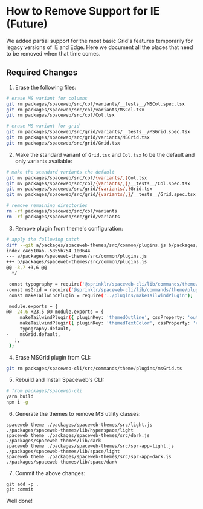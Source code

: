 # How to Remove Support for IE (Future)

We added partial support for the most basic Grid's features temporarily for legacy versions of IE and Edge. Here we document all the places that need to be removed when that time comes.

## Required Changes

1. Erase the following files:

```sh
# erase MS variant for columns
git rm packages/spaceweb/src/col/variants/__tests__/MSCol.spec.tsx
git rm packages/spaceweb/src/col/variants/MSCol.tsx
git rm packages/spaceweb/src/col/Col.tsx

# erase MS variant for grid
git rm packages/spaceweb/src/grid/variants/__tests__/MSGrid.spec.tsx
git rm packages/spaceweb/src/grid/variants/MSGrid.tsx
git rm packages/spaceweb/src/grid/Grid.tsx
```

2. Make the standard variant of `Grid.tsx` and `Col.tsx` to be the default and only variants available:

```sh
# make the standard variants the default
git mv packages/spaceweb/src/col/{variants/,}Col.tsx
git mv packages/spaceweb/src/col/{variants/,}/__tests__/Col.spec.tsx
git mv packages/spaceweb/src/grid/{variants/,}Grid.tsx
git mv packages/spaceweb/src/grid/{variants/,}/__tests__/Grid.spec.tsx

# remove remaining directories
rm -rf packages/spaceweb/src/col/variants
rm -rf packages/spaceweb/src/grid/variants
```

3. Remove plugin from theme's configuration:

```sh
# apply the following patch
diff --git a/packages/spaceweb-themes/src/common/plugins.js b/packages/spaceweb-themes/src/common/plugins.js
index c4c510ab..5855b754 100644
--- a/packages/spaceweb-themes/src/common/plugins.js
+++ b/packages/spaceweb-themes/src/common/plugins.js
@@ -3,7 +3,6 @@
  */

 const typography = require('@sprinklr/spaceweb-cli/lib/commands/theme/plugins/typography');
-const msGrid = require('@sprinklr/spaceweb-cli/lib/commands/theme/plugins/msGrid');
 const makeTailwindPlugin = require('../plugins/makeTailwindPlugin');

 module.exports = {
@@ -24,6 +23,5 @@ module.exports = {
     makeTailwindPlugin({ pluginKey: 'themedOutline', cssProperty: 'outline' }),
     makeTailwindPlugin({ pluginKey: 'themedTextColor', cssProperty: 'color' }),
     typography.default,
-    msGrid.default,
   ],
 };
```

4. Erase MSGrid plugin from CLI:

```sh
git rm packages/spaceweb-cli/src/commands/theme/plugins/msGrid.ts
```

5. Rebuild and Install Spaceweb's CLI:

```sh
# from packages/spaceweb-cli
yarn build
npm i -g
```

6. Generate the themes to remove MS utility classes:

```
spaceweb theme ./packages/spaceweb-themes/src/light.js ./packages/spaceweb-themes/lib/hyperspace/light
spaceweb theme ./packages/spaceweb-themes/src/dark.js ./packages/spaceweb-themes/lib/dark
spaceweb theme ./packages/spaceweb-themes/src/spr-app-light.js ./packages/spaceweb-themes/lib/space/light
spaceweb theme ./packages/spaceweb-themes/src/spr-app-dark.js ./packages/spaceweb-themes/lib/space/dark
```

7. Commit the above changes:

```
git add -p .
git commit
```

Well done!
